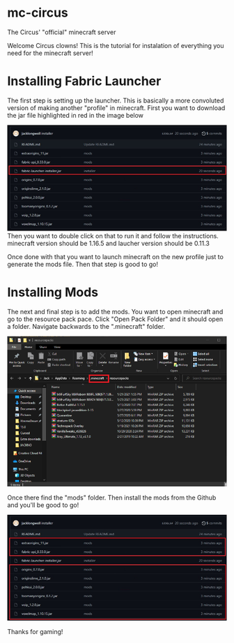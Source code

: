 # mc-circus
The Circus' "official" minecraft server

Welcome Circus clowns! This is the tutorial for instalation of everything you need for the minecraft server!
# Installing Fabric Launcher
The first step is setting up the launcher. This is basically a more convoluted version of making another "profile" in minecraft. First you want to download the jar file highlighted in red in the image below

![Installer](./images/Installer-Image.jpg)
Then you want to double click on that to run it and follow the instructions. minecraft version should be 1.16.5 and laucher version should be 0.11.3

Once done with that you want to launch minecraft on the new profile just to generate the mods file. Then that step is good to go!

# Installing Mods
The next and final step is to add the mods. You want to open minecraft and go to the resource pack pace. Click "Open Pack Folder" and it should open a folder. Navigate backwards to the ".minecraft" folder.

![Minecraft Image](./images/Minecraft-Image.png)

Once there find the "mods" folder. Then install the mods from the Github and you'll be good to go!

![Mods](./images/Mods-Image.jpg)

Thanks for gaming!